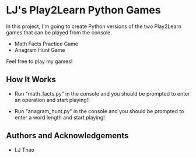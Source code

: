 # LJ's Play2Learn Python Games
In this project, I'm going to create Python versions of the two Play2Learn games that can be played from the console.
- Math Facts Practice Game
- Anagram Hunt Game

Feel free to play my games!


## How It Works

- Run "math_facts.py" in the console and you should be prompted to enter an operation and start playing!!

- Run "anagram_hunt.py" in the console and you should be prompted to enter a word length and start playing!


## Authors and Acknowledgements
- LJ Thao